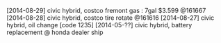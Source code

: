 [2014-08-29] civic hybrid, costco fremont gas : 7gal $3.599 @161667 
[2014-08-28] civic hybrid, costco tire rotate @161616
[2014-08-27] civic hybrid, oil change [code 1235]
[2014-05-??] civic hybrid, battery replacement @ honda dealer ship
